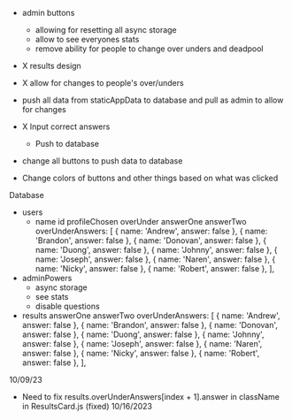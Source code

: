 - admin buttons

  - allowing for resetting all async storage
  - allow to see everyones stats
  - remove ability for people to change over unders and deadpool

- X results design

- X allow for changes to people's over/unders

- push all data from staticAppData to database and pull as admin to allow for changes

- X Input correct answers

  - Push to database

- change all buttons to push data to database

- Change colors of buttons and other things based on what was clicked

Database

- users
  - name
    id
    profileChosen
    overUnder
    answerOne
    answerTwo
    overUnderAnswers: [
    { name: 'Andrew', answer: false },
    { name: 'Brandon', answer: false },
    { name: 'Donovan', answer: false },
    { name: 'Duong', answer: false },
    { name: 'Johnny', answer: false },
    { name: 'Joseph', answer: false },
    { name: 'Naren', answer: false },
    { name: 'Nicky', answer: false },
    { name: 'Robert', answer: false },
    ],
- adminPowers
  - async storage
  - see stats
  - disable questions
- results
  answerOne
  answerTwo
  overUnderAnswers: [
  { name: 'Andrew', answer: false },
  { name: 'Brandon', answer: false },
  { name: 'Donovan', answer: false },
  { name: 'Duong', answer: false },
  { name: 'Johnny', answer: false },
  { name: 'Joseph', answer: false },
  { name: 'Naren', answer: false },
  { name: 'Nicky', answer: false },
  { name: 'Robert', answer: false },
  ],

10/09/23

- Need to fix results.overUnderAnswers[index + 1].answer in className in ResultsCard.js
  (fixed) 10/16/2023
